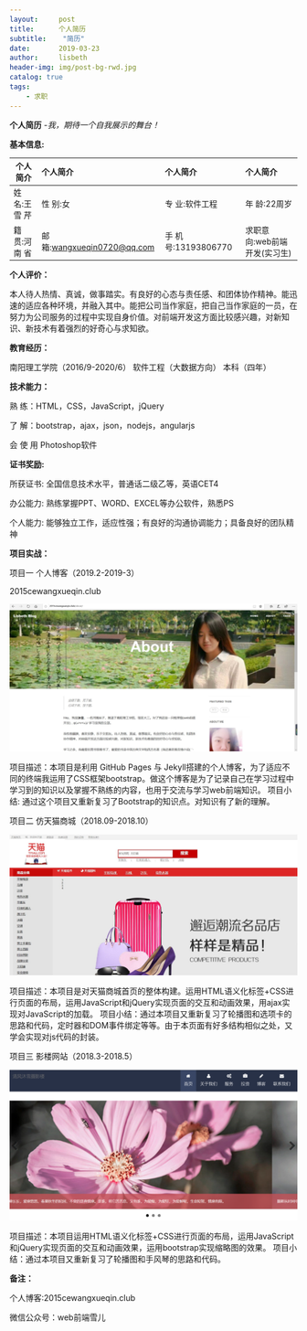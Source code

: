 ```yaml
---
layout:     post
title:      个人简历
subtitle:    "简历"
date:       2019-03-23
author:     lisbeth
header-img: img/post-bg-rwd.jpg
catalog: true
tags:
    - 求职
---
```

**个人简历**
          -*我，期待一个自我展示的舞台！* 
          
          
**基本信息:**

个人简介 |个人简介|个人简介|个人简介
---|:---|:---|:---
姓   名:王 雪 芹  |性  别:女                    |专    业:软件工程    |年   龄:22周岁
籍   贯:河 南 省  |邮  箱:wangxueqin0720@qq.com |手 机 号:13193806770 |求职意向:web前端开发(实习生)

**个人评价：**

本人待人热情、真诚，做事踏实。有良好的心态与责任感、和团体协作精神。能迅速的适应各种环境，并融入其中。能把公司当作家庭，把自己当作家庭的一员，在努力为公司服务的过程中实现自身价值。对前端开发这方面比较感兴趣，对新知识、新技术有着强烈的好奇心与求知欲。

**教育经历：**

南阳理工学院（2016/9-2020/6）         软件工程（大数据方向）                  本科（四年）

**技术能力：**

熟    练：HTML，CSS，JavaScript，jQuery

了    解：bootstrap，ajax，json，nodejs，angularjs

会 使 用 Photoshop软件

**证书奖励:**

所获证书:    全国信息技术水平，普通话二级乙等，英语CET4

办公能力:    熟练掌握PPT、WORD、EXCEL等办公软件，熟悉PS

个人能力:    能够独立工作，适应性强；有良好的沟通协调能力；具备良好的团队精神

**项目实战：**

项目一  个人博客（2019.2-2019-3）

2015cewangxueqin.club

![博客](https://raw.githubusercontent.com/lisbeth0720/lisbeth0720.github.io/master/img/blog.jpg)

项目描述：本项目是利用 GitHub Pages 与 Jekyll搭建的个人博客，为了适应不同的终端我运用了CSS框架bootstrap。做这个博客是为了记录自己在学习过程中学习到的知识以及掌握不熟练的内容，也用于交流与学习web前端知识。
项目小结: 通过这个项目又重新复习了Bootstrap的知识点。对知识有了新的理解。

项目二  仿天猫商城（2018.09-2018.10）

![天猫](https://raw.githubusercontent.com/lisbeth0720/lisbeth0720.github.io/master/img/tianmao.jpg)

项目描述：本项目是对天猫商城首页的整体构建。运用HTML语义化标签+CSS进行页面的布局，运用JavaScript和jQuery实现页面的交互和动画效果，用ajax实现对JavaScript的加载。
项目小结：通过本项目又重新复习了轮播图和选项卡的思路和代码，定时器和DOM事件绑定等等。由于本页面有好多结构相似之处，又学会实现对js代码的封装。

项目三  影楼网站（2018.3-2018.5）

![影楼](https://raw.githubusercontent.com/lisbeth0720/lisbeth0720.github.io/master/img/yinglou.png)

项目描述：本项目运用HTML语义化标签+CSS进行页面的布局，运用JavaScript和jQuery实现页面的交互和动画效果，运用bootstrap实现缩略图的效果。
项目小结：通过本项目又重新复习了轮播图和手风琴的思路和代码。

**备注：**

个人博客:2015cewangxueqin.club

微信公众号：web前端雪儿









